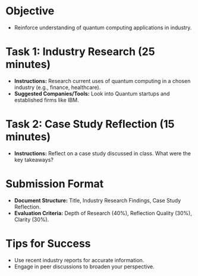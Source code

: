 # Objective
- Reinforce understanding of quantum computing applications in industry.

# Task 1: Industry Research (25 minutes)
- **Instructions:** Research current uses of quantum computing in a chosen industry (e.g., finance, healthcare).
- **Suggested Companies/Tools:** Look into Quantum startups and established firms like IBM.

# Task 2: Case Study Reflection (15 minutes)
- **Instructions:** Reflect on a case study discussed in class. What were the key takeaways?

# Submission Format
- **Document Structure:** Title, Industry Research Findings, Case Study Reflection.
- **Evaluation Criteria:** Depth of Research (40%), Reflection Quality (30%), Clarity (30%).

# Tips for Success
- Use recent industry reports for accurate information.
- Engage in peer discussions to broaden your perspective.